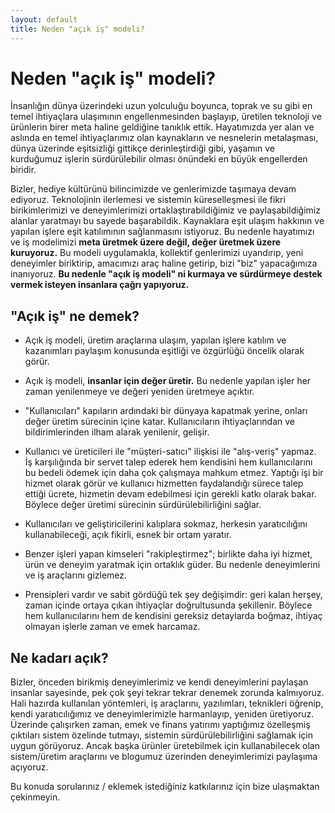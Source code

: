 ```yaml
---
layout: default
title: Neden "açık iş" modeli?
---
```


# Neden "açık iş" modeli?

İnsanlığın dünya üzerindeki uzun yolculuğu boyunca, toprak ve su gibi en temel ihtiyaçlara ulaşımının engellenmesinden başlayıp, üretilen teknoloji ve ürünlerin birer meta haline geldiğine tanıklık ettik. Hayatımızda yer alan ve aslında en temel ihtiyaçlarımız olan kaynakların ve nesnelerin metalaşması, dünya üzerinde eşitsizliği gittikçe derinleştirdiği gibi, yaşamın ve kurduğumuz işlerin sürdürülebilir olması önündeki en büyük engellerden biridir.

Bizler, hediye kültürünü bilincimizde ve genlerimizde taşımaya devam ediyoruz. Teknolojinin ilerlemesi ve sistemin küreselleşmesi ile fikri birikimlerimizi ve deneyimlerimizi ortaklaştırabildiğimiz ve paylaşabildiğimiz alanlar yaratmayı bu sayede başarabildik. Kaynaklara eşit ulaşım hakkının ve yapılan işlere eşit katılımının sağlanmasını istiyoruz. Bu nedenle hayatımızı ve iş modelimizi **meta üretmek üzere değil, değer üretmek üzere kuruyoruz.**
Bu modeli uygulamakla, kollektif genlerimizi uyandırıp, yeni deneyimler biriktirip, amacımızı araç haline getirip, bizi "biz" yapacağımıza inanıyoruz. **Bu nedenle "açık iş modeli" ni kurmaya ve sürdürmeye destek vermek isteyen insanlara çağrı yapıyoruz.**


## "Açık iş" ne demek?

* Açık iş modeli, üretim araçlarına ulaşım, yapılan işlere katılım ve kazanımları paylaşım konusunda eşitliği ve özgürlüğü öncelik olarak görür.

* Açık iş modeli, **insanlar için değer üretir.** Bu nedenle yapılan işler her zaman yenilenmeye ve değeri yeniden üretmeye açıktır.

* "Kullanıcıları" kapıların ardındaki bir dünyaya kapatmak yerine, onları değer üretim sürecinin içine katar. Kullanıcıların ihtiyaçlarından ve bildirimlerinden ilham alarak yenilenir, gelişir.

* Kullanıcı ve üreticileri ile "müşteri-satıcı" ilişkisi ile "alış-veriş" yapmaz. İş karşılığında bir servet talep ederek hem kendisini hem kullanıcılarını bu bedeli ödemek için daha çok çalışmaya mahkum etmez. Yaptığı işi bir hizmet olarak görür ve kullanıcı hizmetten faydalandığı sürece talep ettiği ücrete, hizmetin devam edebilmesi için gerekli katkı olarak bakar. Böylece değer üretimi sürecinin sürdürülebilirliğini sağlar.

* Kullanıcıları ve geliştiricilerini kalıplara sokmaz, herkesin yaratıcılığını kullanabileceği, açık fikirli, esnek bir ortam yaratır.

* Benzer işleri yapan kimseleri "rakipleştirmez"; birlikte daha iyi hizmet, ürün ve deneyim yaratmak için ortaklık güder. Bu nedenle deneyimlerini ve iş araçlarını gizlemez.

* Prensipleri vardır ve sabit gördüğü tek şey değişimdir: geri kalan herşey, zaman içinde ortaya çıkan ihtiyaçlar doğrultusunda şekillenir. Böylece hem kullanıcılarını hem de kendisini gereksiz detaylarda boğmaz, ihtiyaç olmayan işlerle zaman ve emek harcamaz.


## Ne kadarı açık?

Bizler, önceden birikmiş deneyimlerimiz ve kendi deneyimlerini paylaşan insanlar sayesinde, pek çok şeyi tekrar tekrar denemek zorunda kalmıyoruz. Hali hazırda kullanılan yöntemleri, iş araçlarını, yazılımları, teknikleri öğrenip, kendi yaratıcılığımız ve deneyimlerimizle harmanlayıp, yeniden üretiyoruz.
Üzerinde çalışırken zaman, emek ve finans yatırımı yaptığımız özelleşmiş çıktıları sistem özelinde tutmayı, sistemin sürdürülebilirliğini sağlamak için uygun görüyoruz. Ancak başka ürünler üretebilmek için kullanabilecek olan sistem/üretim araçlarını ve blogumuz üzerinden deneyimlerimizi paylaşıma açıyoruz.

Bu konuda sorularınız / eklemek istediğiniz katkılarınız için bize ulaşmaktan çekinmeyin.
